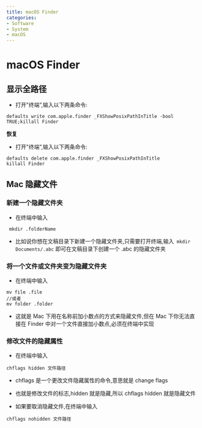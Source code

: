 ```yaml
---
title: macOS Finder
categories:
- Software
- System
- macOS
---
```

# macOS Finder

## 显示全路径

- 打开"终端”,输入以下两条命令:

```shell
defaults write com.apple.finder _FXShowPosixPathInTitle -bool TRUE;killall Finder
```

**恢复**

- 打开"终端”,输入以下两条命令:

```shell
defaults delete com.apple.finder _FXShowPosixPathInTitle
killall Finder
```

## Mac 隐藏文件

### 新建一个隐藏文件夹

- 在终端中输入

```shell
 mkdir .folderName
```

- 比如说你想在文稿目录下新建一个隐藏文件夹,只需要打开终端,输入` mkdir Documents/.abc` 即可在文稿目录下创建一个 .abc 的隐藏文件夹

### 将一个文件或文件夹变为隐藏文件夹

- 在终端中输入

```shell
mv file .file
//或者
mv folder .folder
```

- 这就是 Mac 下用在名称前加小数点的方式来隐藏文件,但在 Mac 下你无法直接在 Finder 中对一个文件直接加小数点,必须在终端中实现

### 修改文件的隐藏属性

- 在终端中输入

```shell
chflags hidden 文件路径
```

- chflags 是一个更改文件隐藏属性的命令,意思就是 change flags
- 也就是修改文件的标志,hidden 就是隐藏,所以 chflags hidden 就是隐藏文件

- 如果要取消隐藏文件,在终端中输入

```shell
chflags nohidden 文件路径
```



